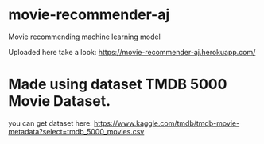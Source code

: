 # movie-recommender-aj
Movie recommending machine learning model

Uploaded here take a look: https://movie-recommender-aj.herokuapp.com/

# Made using dataset TMDB 5000 Movie Dataset.
you can get dataset here: https://www.kaggle.com/tmdb/tmdb-movie-metadata?select=tmdb_5000_movies.csv

